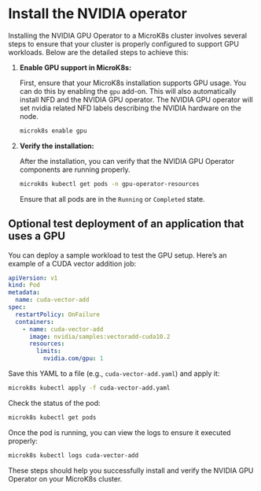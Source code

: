 # Install the NVIDIA operator

Installing the NVIDIA GPU Operator to a MicroK8s cluster involves several steps to ensure that your cluster is properly configured to support GPU workloads. Below are the detailed steps to achieve this:

1. **Enable GPU support in MicroK8s:**
   
   First, ensure that your MicroK8s installation supports GPU usage. You can do this by enabling the `gpu` add-on. This will also automatically install NFD and the NVIDIA GPU operator. The NVIDIA GPU operator will set nvidia related NFD labels describing the NVIDIA hardware on the node.

   ```sh
   microk8s enable gpu
   ```

2. **Verify the installation:**

   After the installation, you can verify that the NVIDIA GPU Operator components are running properly.

   ```sh
   microk8s kubectl get pods -n gpu-operator-resources
   ```

   Ensure that all pods are in the `Running` or `Completed` state.

## Optional test deployment of an application that uses a GPU
   You can deploy a sample workload to test the GPU setup. Here’s an example of a CUDA vector addition job:

   ```yaml
   apiVersion: v1
   kind: Pod
   metadata:
     name: cuda-vector-add
   spec:
     restartPolicy: OnFailure
     containers:
       - name: cuda-vector-add
         image: nvidia/samples:vectoradd-cuda10.2
         resources:
           limits:
             nvidia.com/gpu: 1
   ```

   Save this YAML to a file (e.g., `cuda-vector-add.yaml`) and apply it:

   ```sh
   microk8s kubectl apply -f cuda-vector-add.yaml
   ```

   Check the status of the pod:

   ```sh
   microk8s kubectl get pods
   ```

   Once the pod is running, you can view the logs to ensure it executed properly:

   ```sh
   microk8s kubectl logs cuda-vector-add
   ```

These steps should help you successfully install and verify the NVIDIA GPU Operator on your MicroK8s cluster.

